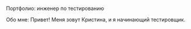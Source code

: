 Портфолио: инженер по тестированию 		

Обо мне: 
Привет! Меня зовут Кристина, и я начинающий тестировщик.

